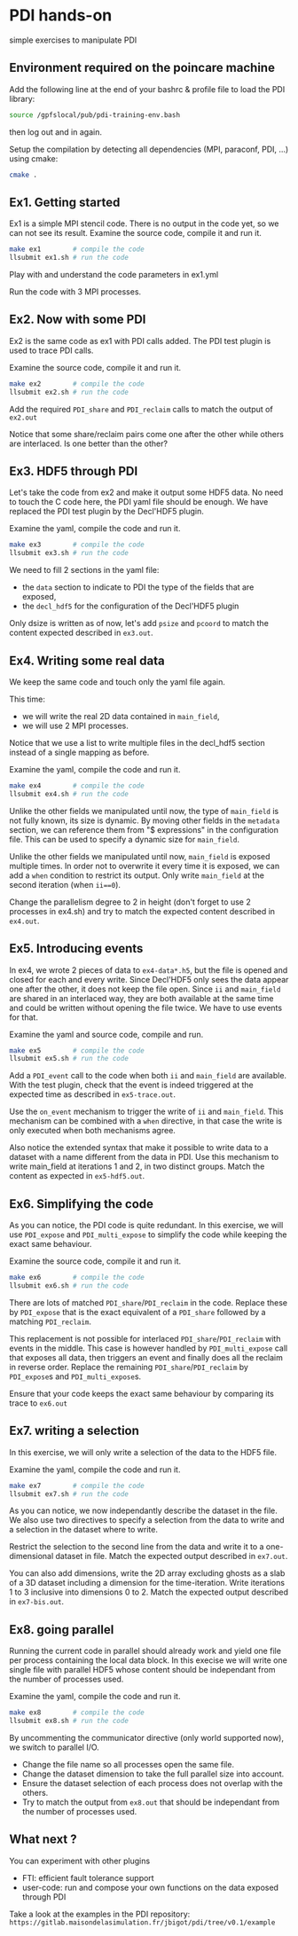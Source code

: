 # PDI hands-on

simple exercises to manipulate PDI

## Environment required on the poincare machine

Add the following line at the end of your bashrc & profile file to load the PDI library:
```bash
source /gpfslocal/pub/pdi-training-env.bash
```
then log out and in again.

Setup the compilation by detecting all dependencies (MPI, paraconf, PDI, ...) using cmake:
```bash
cmake .
```

## Ex1. Getting started

Ex1 is a simple MPI stencil code.
There is no output in the code yet, so we can not see its result.
Examine the source code, compile it and run it.
```bash
make ex1        # compile the code
llsubmit ex1.sh # run the code
```

Play with and understand the code parameters in ex1.yml

Run the code with 3 MPI processes.

## Ex2. Now with some PDI

Ex2 is the same code as ex1 with PDI calls added.
The PDI test plugin is used to trace PDI calls.

Examine the source code, compile it and run it.
```bash
make ex2        # compile the code
llsubmit ex2.sh # run the code
```

Add the required `PDI_share` and `PDI_reclaim` calls to match the output of `ex2.out`

Notice that some share/reclaim pairs come one after the other while others are interlaced.
Is one better than the other?

## Ex3. HDF5 through PDI

Let's take the code from ex2 and make it output some HDF5 data.
No need to touch the C code here, the PDI yaml file should be enough.
We have replaced the PDI test plugin by the Decl'HDF5 plugin.

Examine the yaml, compile the code and run it.
```bash
make ex3        # compile the code
llsubmit ex3.sh # run the code
```

We need to fill 2 sections in the yaml file:
* the `data` section to indicate to PDI the type of the fields that are exposed,
* the `decl_hdf5` for the configuration of the Decl'HDF5 plugin

Only dsize is written as of now, let's add `psize` and `pcoord` to match the content expected described in `ex3.out`.

## Ex4. Writing some real data

We keep the same code and touch only the yaml file again.

This time:
* we will write the real 2D data contained in `main_field`,
* we will use 2 MPI processes.

Notice that we use a list to write multiple files in the decl_hdf5 section instead of a single mapping as before.

Examine the yaml, compile the code and run it.
```bash
make ex4        # compile the code
llsubmit ex4.sh # run the code
```

Unlike the other fields we manipulated until now, the type of `main_field` is not fully known, its size is dynamic.
By moving other fields in the `metadata` section, we can reference them from "$ expressions" in the configuration file.
This can be used to specify a dynamic size for `main_field`.

Unlike the other fields we manipulated until now, `main_field` is exposed multiple times.
In order not to overwrite it every time it is exposed, we can add a `when` condition to restrict its output.
Only write `main_field` at the second iteration (when `ii==0`).

Change the parallelism degree to 2 in height (don't forget to use 2 processes in ex4.sh) and try to match the expected content described in `ex4.out`.

## Ex5. Introducing events

In ex4, we wrote 2 pieces of data to `ex4-data*.h5`, but the file is opened and closed for each and every write.
Since Decl'HDF5 only sees the data appear one after the other, it does not keep the file open.
Since `ii` and `main_field` are shared in an interlaced way, they are both available at the same time and could be written without opening the file twice.
We have to use events for that.

Examine the yaml and source code, compile and run.
```bash
make ex5        # compile the code
llsubmit ex5.sh # run the code
```

Add a `PDI_event` call to the code when both `ii` and `main_field` are available.
With the test plugin, check that the event is indeed triggered at the expected time as described in `ex5-trace.out`.

Use the `on_event` mechanism to trigger the write of `ii` and `main_field`.
This mechanism can be combined with a `when` directive, in that case the write is only executed when both mechanisms agree.

Also notice the extended syntax that make it possible to write data to a dataset with a name different from the data in PDI.
Use this mechanism to write main_field at iterations 1 and 2, in two distinct groups.
Match the content as expected in `ex5-hdf5.out`.

## Ex6. Simplifying the code

As you can notice, the PDI code is quite redundant.
In this exercise, we will use `PDI_expose` and `PDI_multi_expose` to simplify the code while keeping the exact same behaviour.

Examine the source code, compile it and run it.
```bash
make ex6        # compile the code
llsubmit ex6.sh # run the code
```

There are lots of matched `PDI_share`/`PDI_reclaim` in the code.
Replace these by `PDI_expose` that is the exact equivalent of a `PDI_share` followed by a matching `PDI_reclaim`.

This replacement is not possible for interlaced `PDI_share`/`PDI_reclaim` with events in the middle.
This case is however handled by `PDI_multi_expose` call that exposes all data, then triggers an event and finally does all the reclaim in reverse order.
Replace the remaining `PDI_share`/`PDI_reclaim` by `PDI_expose`s and `PDI_multi_expose`s.

Ensure that your code keeps the exact same behaviour by comparing its trace to `ex6.out`

## Ex7. writing a selection

In this exercise, we will only write a selection of the data to the HDF5 file.

Examine the yaml, compile the code and run it.
```bash
make ex7        # compile the code
llsubmit ex7.sh # run the code
```

As you can notice, we now independantly describe the dataset in the file.
We also use two directives to specify a selection from the data to write and a selection in the dataset where to write.

Restrict the selection to the second line from the data and write it to a one-dimensional dataset in file.
Match the expected output described in `ex7.out`.

You can also add dimensions, write the 2D array excluding ghosts as a slab of a 3D dataset including a dimension for the time-iteration.
Write iterations 1 to 3 inclusive into dimensions 0 to 2.
Match the expected output described in `ex7-bis.out`.

## Ex8. going parallel

Running the current code in parallel should already work and yield one file per process containing the local data block.
In this execise we will write one single file with parallel HDF5 whose content should be independant from the number of processes used.


Examine the yaml, compile the code and run it.
```bash
make ex8        # compile the code
llsubmit ex8.sh # run the code
```

By uncommenting the communicator directive (only world supported now), we switch to parallel I/O.
* Change the file name so all processes open the same file.
* Change the dataset dimension to take the full parallel size into account.
* Ensure the dataset selection of each process does not overlap with the others.
* Try to match the output from `ex8.out` that should be independant from the number of processes used.

## What next ?

You can experiment with other plugins
* FTI: efficient fault tolerance support
* user-code: run and compose your own functions on the data exposed through PDI

Take a look at the examples in the PDI repository:
`https://gitlab.maisondelasimulation.fr/jbigot/pdi/tree/v0.1/example`
